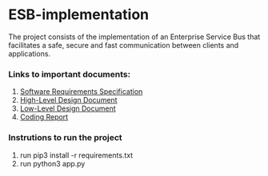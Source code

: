# ESB-implementation
The project consists of the implementation of an Enterprise Service Bus that facilitates a safe, secure and fast communication between clients and applications.

### Links to important documents:
1. [Software Requirements Specification ](https://github.com/CS305-software-Engineering/ESB-implementation/wiki/SRS-Document)
2. [High-Level Design Document ](https://github.com/CS305-software-Engineering/ESB-implementation/wiki/High-Level-Design-Document)
3. [Low-Level Design Document ](https://github.com/CS305-software-Engineering/ESB-implementation/wiki/Low-Level-Design-Document)
4. [Coding Report](https://github.com/CS305-software-Engineering/ESB-implementation/wiki/Coding-Report)

### Instrutions to run the project
1. run pip3 install -r requirements.txt
2. run python3 app.py
